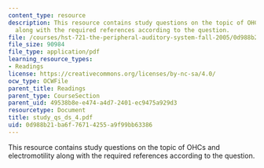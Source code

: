 ```yaml
---
content_type: resource
description: This resource contains study questions on the topic of OHCs and electromotility
  along with the required references according to the question.
file: /courses/hst-721-the-peripheral-auditory-system-fall-2005/0d988b21ba6f76714255a9f99bb63386_study_qs_ds_4.pdf
file_size: 90984
file_type: application/pdf
learning_resource_types:
- Readings
license: https://creativecommons.org/licenses/by-nc-sa/4.0/
ocw_type: OCWFile
parent_title: Readings
parent_type: CourseSection
parent_uid: 49538b8e-e474-a4d7-2401-ec9475a929d3
resourcetype: Document
title: study_qs_ds_4.pdf
uid: 0d988b21-ba6f-7671-4255-a9f99bb63386
---
```

This resource contains study questions on the topic of OHCs and electromotility along with the required references according to the question.